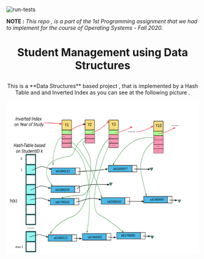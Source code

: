![run-tests](../../workflows/run-tests/badge.svg)


**NOTE :** *This repo , is a part of the 1st Programming assignment that we had to implement for the course of Operating Systems - Fall 2020.*


<h1>
 <p align="center"> Student Management using Data Structures </p>
</h1>


<p align="center">
 This is a **Data Structures** based project , that is implemented by a Hash Table and and Inverted Index as you can see at the following picture .
</p>


 <img width="650" height="400" src="images/structures.png">




